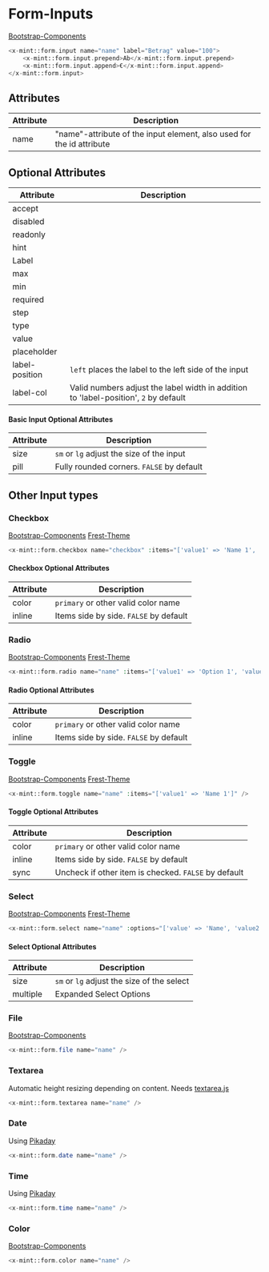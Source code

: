 # Form-Inputs
[Bootstrap-Components](https://getbootstrap.com/docs/5.3/forms/overview/)

```php
<x-mint::form.input name="name" label="Betrag" value="100">
    <x-mint::form.input.prepend>Ab</x-mint::form.input.prepend>
    <x-mint::form.input.append>€</x-mint::form.input.append>
</x-mint::form.input>
```
## Attributes

| Attribute | Description                                                           |
|-----------|-----------------------------------------------------------------------|
| name      | "name"-attribute of the input element, also used for the id attribute |

## Optional Attributes

| Attribute      | Description                                                                          |
|----------------|--------------------------------------------------------------------------------------|
| accept         |                                                                                      |
| disabled       |                                                                                      |
| readonly       |                                                                                      |
| hint           |                                                                                      |
| Label          |                                                                                      |
| max            |                                                                                      |
| min            |                                                                                      |
| required       |                                                                                      |
| step           |                                                                                      |
| type           |                                                                                      |
| value          |                                                                                      |
| placeholder    |                                                                                      |
| label-position | `left` places the label to the left side of the input                                |
| label-col      | Valid numbers adjust the label width in addition to 'label-position', `2` by default |

#### Basic Input Optional Attributes

| Attribute | Description                               |
|-----------|-------------------------------------------|
| size      | `sm` or `lg` adjust the size of the input |
| pill      | Fully rounded corners. `FALSE` by default |

## Other Input types

### Checkbox
[Bootstrap-Components](https://getbootstrap.com/docs/5.3/forms/checks-radios/)
[Frest-Theme](https://demos.pixinvent.com/frest-html-admin-template/html/vertical-menu-template-bordered/forms-basic-inputs.html#defaultCheck1)

```php
<x-mint::form.checkbox name="checkbox" :items="['value1' => 'Name 1', 'value2' => 'Name 2']" />
```

#### Checkbox Optional Attributes

| Attribute | Description                            |
|-----------|----------------------------------------|
| color     | `primary` or other valid color name    |
| inline    | Items side by side. `FALSE` by default |

### Radio
[Bootstrap-Components](https://getbootstrap.com/docs/5.3/forms/checks-radios/#radios)
[Frest-Theme](https://demos.pixinvent.com/frest-html-admin-template/html/vertical-menu-template-bordered/forms-basic-inputs.html#defaultRadio1)

```php
<x-mint::form.radio name="name" :items="['value1' => 'Option 1', 'value2' => 'Option 2']" />
```

#### Radio Optional Attributes

| Attribute | Description                            |
|-----------|----------------------------------------|
| color     | `primary` or other valid color name    |
| inline    | Items side by side. `FALSE` by default |

### Toggle
[Bootstrap-Components](https://getbootstrap.com/docs/5.3/forms/checks-radios/#switches)
[Frest-Theme](https://demos.pixinvent.com/frest-html-admin-template/html/vertical-menu-template-bordered/forms-basic-inputs.html#flexSwitchCheckDefault)

```php
<x-mint::form.toggle name="name" :items="['value1' => 'Name 1']" />
```

#### Toggle Optional Attributes

| Attribute | Description                                          |
|-----------|------------------------------------------------------|
| color     | `primary` or other valid color name                  |
| inline    | Items side by side. `FALSE` by default               |
| sync      | Uncheck if other item is checked. `FALSE` by default |

### Select
[Bootstrap-Components](https://getbootstrap.com/docs/5.3/forms/select/)
[Frest-Theme](https://demos.pixinvent.com/frest-html-admin-template/html/vertical-menu-template-bordered/forms-basic-inputs.html#exampleFormControlSelect1)

```php
<x-mint::form.select name="name" :options="['value' => 'Name', 'value2' => 'Name2']" />
```

#### Select Optional Attributes

| Attribute | Description                                |
|-----------|--------------------------------------------|
| size      | `sm` or `lg` adjust the size of the select |
| multiple  | Expanded Select Options                    |

### File
[Bootstrap-Components](https://getbootstrap.com/docs/5.3/forms/form-control/#file-input)

```php
<x-mint::form.file name="name" />
```

### Textarea
Automatic height resizing depending on content. Needs [textarea.js](../resources/js/textarea.js)

```php
<x-mint::form.textarea name="name" />
```

### Date
Using [Pikaday](https://github.com/Pikaday/Pikaday)

```php
<x-mint::form.date name="name" />
```

### Time
Using [Pikaday](https://github.com/Pikaday/Pikaday)

```php
<x-mint::form.time name="name" />
```

### Color
[Bootstrap-Components](https://getbootstrap.com/docs/5.3/forms/form-control/#color)

```php
<x-mint::form.color name="name" />
```
